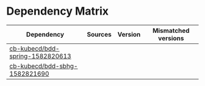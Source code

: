 # Dependency Matrix

Dependency | Sources | Version | Mismatched versions
---------- | ------- | ------- | -------------------
[cb-kubecd/bdd-spring-1582820613](https://github.com/cb-kubecd/bdd-spring-1582820613.git) |  | []() | 
[cb-kubecd/bdd-sbhg-1582821690](https://github.com/cb-kubecd/bdd-sbhg-1582821690.git) |  | []() | 
